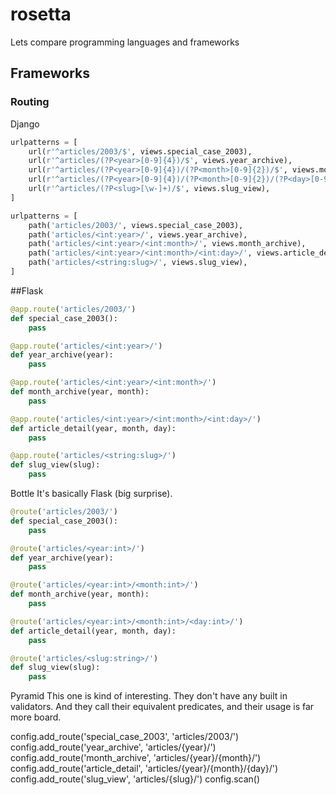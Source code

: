 # rosetta
Lets compare programming languages and frameworks

## Frameworks

### Routing
Django
```python
urlpatterns = [     
    url(r'^articles/2003/$', views.special_case_2003),
    url(r'^articles/(?P<year>[0-9]{4})/$', views.year_archive),
    url(r'^articles/(?P<year>[0-9]{4})/(?P<month>[0-9]{2})/$', views.month_archive),
    url(r'^articles/(?P<year>[0-9]{4})/(?P<month>[0-9]{2})/(?P<day>[0-9]{2})/$', views.article_detail),
    url(r'^articles/(?P<slug>[\w-]+)/$', views.slug_view),
]
```



```python
urlpatterns = [     
    path('articles/2003/', views.special_case_2003),
    path('articles/<int:year>/', views.year_archive),
    path('articles/<int:year>/<int:month>/', views.month_archive),
    path('articles/<int:year>/<int:month>/<int:day>/', views.article_detail),
    path('articles/<string:slug>/', views.slug_view),
]
```



##Flask
```python    
@app.route('articles/2003/') 
def special_case_2003():
	pass

@app.route('articles/<int:year>/') 
def year_archive(year):
	pass

@app.route('articles/<int:year>/<int:month>/') 
def month_archive(year, month):
	pass

@app.route('articles/<int:year>/<int:month>/<int:day>/') 
def article_detail(year, month, day):
	pass

@app.route('articles/<string:slug>/')
def slug_view(slug):
	pass
```



Bottle
It's basically Flask (big surprise).
```python
@route('articles/2003/') 
def special_case_2003():
	pass

@route('articles/<year:int>/')
def year_archive(year):
	pass

@route('articles/<year:int>/<month:int>/')
def month_archive(year, month):
	pass

@route('articles/<year:int>/<month:int>/<day:int>/') 
def article_detail(year, month, day):
	pass

@route('articles/<slug:string>/')
def slug_view(slug):
	pass
```




Pyramid
This one is kind of interesting. They don't have any built in validators. And they call their equivalent predicates, and their usage is far more board. 

config.add_route('special_case_2003', 'articles/2003/')
config.add_route('year_archive', 'articles/{year}/')
config.add_route('month_archive', 'articles/{year}/{month}/')
config.add_route('article_detail', 'articles/{year}/{month}/{day}/')
config.add_route('slug_view', 'articles/{slug}/')
config.scan()
